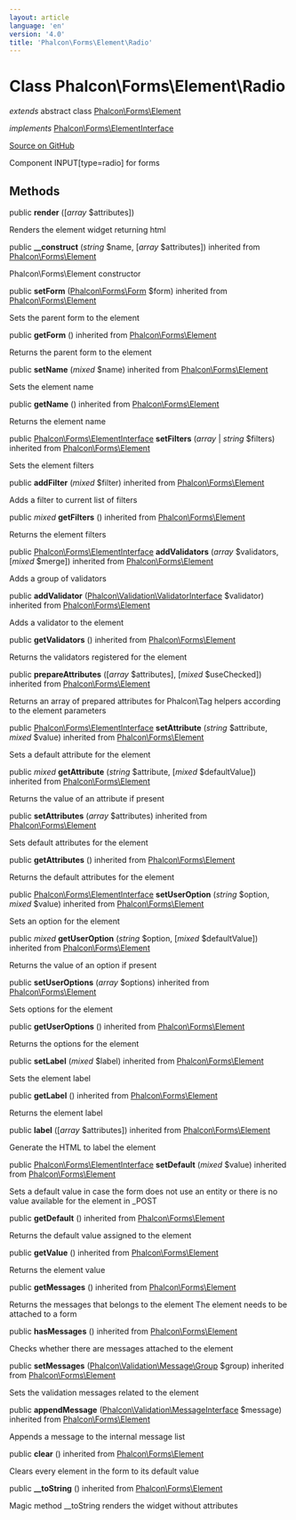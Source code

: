 ```yaml
---
layout: article
language: 'en'
version: '4.0'
title: 'Phalcon\Forms\Element\Radio'
---
```

# Class **Phalcon\Forms\Element\Radio**

*extends* abstract class [Phalcon\Forms\Element](/4.0/en/api/Phalcon_Forms_Element)

*implements* [Phalcon\Forms\ElementInterface](/4.0/en/api/Phalcon_Forms_ElementInterface)

<a href="https://github.com/phalcon/cphalcon/tree/v4.0.0/phalcon/forms/element/radio.zep" class="btn btn-default btn-sm">Source on GitHub</a>

Component INPUT[type=radio] for forms


## Methods
public  **render** ([*array* $attributes])

Renders the element widget returning html



public  **__construct** (*string* $name, [*array* $attributes]) inherited from [Phalcon\Forms\Element](/4.0/en/api/Phalcon_Forms_Element)

Phalcon\Forms\Element constructor



public  **setForm** ([Phalcon\Forms\Form](/4.0/en/api/Phalcon_Forms_Form) $form) inherited from [Phalcon\Forms\Element](/4.0/en/api/Phalcon_Forms_Element)

Sets the parent form to the element



public  **getForm** () inherited from [Phalcon\Forms\Element](/4.0/en/api/Phalcon_Forms_Element)

Returns the parent form to the element



public  **setName** (*mixed* $name) inherited from [Phalcon\Forms\Element](/4.0/en/api/Phalcon_Forms_Element)

Sets the element name



public  **getName** () inherited from [Phalcon\Forms\Element](/4.0/en/api/Phalcon_Forms_Element)

Returns the element name



public [Phalcon\Forms\ElementInterface](/4.0/en/api/Phalcon_Forms_ElementInterface) **setFilters** (*array* | *string* $filters) inherited from [Phalcon\Forms\Element](/4.0/en/api/Phalcon_Forms_Element)

Sets the element filters



public  **addFilter** (*mixed* $filter) inherited from [Phalcon\Forms\Element](/4.0/en/api/Phalcon_Forms_Element)

Adds a filter to current list of filters



public *mixed* **getFilters** () inherited from [Phalcon\Forms\Element](/4.0/en/api/Phalcon_Forms_Element)

Returns the element filters



public [Phalcon\Forms\ElementInterface](/4.0/en/api/Phalcon_Forms_ElementInterface) **addValidators** (*array* $validators, [*mixed* $merge]) inherited from [Phalcon\Forms\Element](/4.0/en/api/Phalcon_Forms_Element)

Adds a group of validators



public  **addValidator** ([Phalcon\Validation\ValidatorInterface](/4.0/en/api/Phalcon_Validation_ValidatorInterface) $validator) inherited from [Phalcon\Forms\Element](/4.0/en/api/Phalcon_Forms_Element)

Adds a validator to the element



public  **getValidators** () inherited from [Phalcon\Forms\Element](/4.0/en/api/Phalcon_Forms_Element)

Returns the validators registered for the element



public  **prepareAttributes** ([*array* $attributes], [*mixed* $useChecked]) inherited from [Phalcon\Forms\Element](/4.0/en/api/Phalcon_Forms_Element)

Returns an array of prepared attributes for Phalcon\Tag helpers
according to the element parameters



public [Phalcon\Forms\ElementInterface](/4.0/en/api/Phalcon_Forms_ElementInterface) **setAttribute** (*string* $attribute, *mixed* $value) inherited from [Phalcon\Forms\Element](/4.0/en/api/Phalcon_Forms_Element)

Sets a default attribute for the element



public *mixed* **getAttribute** (*string* $attribute, [*mixed* $defaultValue]) inherited from [Phalcon\Forms\Element](/4.0/en/api/Phalcon_Forms_Element)

Returns the value of an attribute if present



public  **setAttributes** (*array* $attributes) inherited from [Phalcon\Forms\Element](/4.0/en/api/Phalcon_Forms_Element)

Sets default attributes for the element



public  **getAttributes** () inherited from [Phalcon\Forms\Element](/4.0/en/api/Phalcon_Forms_Element)

Returns the default attributes for the element



public [Phalcon\Forms\ElementInterface](/4.0/en/api/Phalcon_Forms_ElementInterface) **setUserOption** (*string* $option, *mixed* $value) inherited from [Phalcon\Forms\Element](/4.0/en/api/Phalcon_Forms_Element)

Sets an option for the element



public *mixed* **getUserOption** (*string* $option, [*mixed* $defaultValue]) inherited from [Phalcon\Forms\Element](/4.0/en/api/Phalcon_Forms_Element)

Returns the value of an option if present



public  **setUserOptions** (*array* $options) inherited from [Phalcon\Forms\Element](/4.0/en/api/Phalcon_Forms_Element)

Sets options for the element



public  **getUserOptions** () inherited from [Phalcon\Forms\Element](/4.0/en/api/Phalcon_Forms_Element)

Returns the options for the element



public  **setLabel** (*mixed* $label) inherited from [Phalcon\Forms\Element](/4.0/en/api/Phalcon_Forms_Element)

Sets the element label



public  **getLabel** () inherited from [Phalcon\Forms\Element](/4.0/en/api/Phalcon_Forms_Element)

Returns the element label



public  **label** ([*array* $attributes]) inherited from [Phalcon\Forms\Element](/4.0/en/api/Phalcon_Forms_Element)

Generate the HTML to label the element



public [Phalcon\Forms\ElementInterface](/4.0/en/api/Phalcon_Forms_ElementInterface) **setDefault** (*mixed* $value) inherited from [Phalcon\Forms\Element](/4.0/en/api/Phalcon_Forms_Element)

Sets a default value in case the form does not use an entity
or there is no value available for the element in _POST



public  **getDefault** () inherited from [Phalcon\Forms\Element](/4.0/en/api/Phalcon_Forms_Element)

Returns the default value assigned to the element



public  **getValue** () inherited from [Phalcon\Forms\Element](/4.0/en/api/Phalcon_Forms_Element)

Returns the element value



public  **getMessages** () inherited from [Phalcon\Forms\Element](/4.0/en/api/Phalcon_Forms_Element)

Returns the messages that belongs to the element
The element needs to be attached to a form



public  **hasMessages** () inherited from [Phalcon\Forms\Element](/4.0/en/api/Phalcon_Forms_Element)

Checks whether there are messages attached to the element



public  **setMessages** ([Phalcon\Validation\Message\Group](/4.0/en/api/Phalcon_Validation_Message_Group) $group) inherited from [Phalcon\Forms\Element](/4.0/en/api/Phalcon_Forms_Element)

Sets the validation messages related to the element



public  **appendMessage** ([Phalcon\Validation\MessageInterface](/4.0/en/api/Phalcon_Validation_MessageInterface) $message) inherited from [Phalcon\Forms\Element](/4.0/en/api/Phalcon_Forms_Element)

Appends a message to the internal message list



public  **clear** () inherited from [Phalcon\Forms\Element](/4.0/en/api/Phalcon_Forms_Element)

Clears every element in the form to its default value



public  **__toString** () inherited from [Phalcon\Forms\Element](/4.0/en/api/Phalcon_Forms_Element)

Magic method __toString renders the widget without attributes



